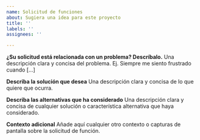 ```yaml
---
name: Solicitud de funciones
about: Sugiera una idea para este proyecto
title: ''
labels: ''
assignees: ''

---
```


**¿Su solicitud está relacionada con un problema? Descríbalo.**
Una descripción clara y concisa del problema. Ej. Siempre me siento frustrado cuando [...]

**Describa la solución que desea**
Una descripción clara y concisa de lo que quiere que ocurra.

**Describa las alternativas que ha considerado**
Una descripción clara y concisa de cualquier solución o característica alternativa que haya considerado.

**Contexto adicional**
Añade aquí cualquier otro contexto o capturas de pantalla sobre la solicitud de función.
